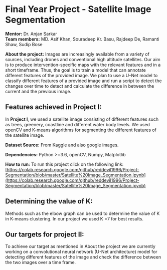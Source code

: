 # Final Year Project - Satellite Image Segmentation

**Mentor:** Dr. Anjan Sarkar<br/>
**Team members:** MD. Asif Khan, Souradeep Kr. Basu, Rajdeep De, Ramanti Shaw, Sudip Bose

**About the project:**
Images are increasingly available from a variety of sources, including drones and conventional high altitude satellites. Our aim is to produce intervention-specific maps with the relevant features and in a short timeframe. Thus, the goal is to train a model that can annotate different features of the provided image.
We plan to use a U-Net model to classify different features of a provided image and run a script to detect the changes over time to detect and calculate the difference in between the current and the previous image.

## **Features achieved in Project I:**

In **Project I**, we used a satellite image consisting of different features such as trees, greenery, coastline and different water body levels. We used openCV and K-means algorithms for segmenting the different features of the satellite image.

**Dataset Source:** From Kaggle and also google images.

**Dependencies:**
Python >=3.6, openCV, Numpy, Matplotlib

**How to run:**
To run this project click on the following link:
[https://colab.research.google.com/github/reddevil1996/Project-Segmentation/blob/master/Satellite%20Image_Segmentation.ipynb](https://colab.research.google.com/github/reddevil1996/Project-Segmentation/blob/master/Satellite%20Image_Segmentation.ipynb)

## Determining the value of K:

Methods such as the elbow graph can be used to determine the value of K in K-means clustering. In our project we used K =7 for best results.

## **Our targets for project II:**

To achieve our target as mentioned in About the project we are currently working on a convolutional neural network (U-Net architecture) model for detecting different features of the image and check the difference between the two images over a time frame.
